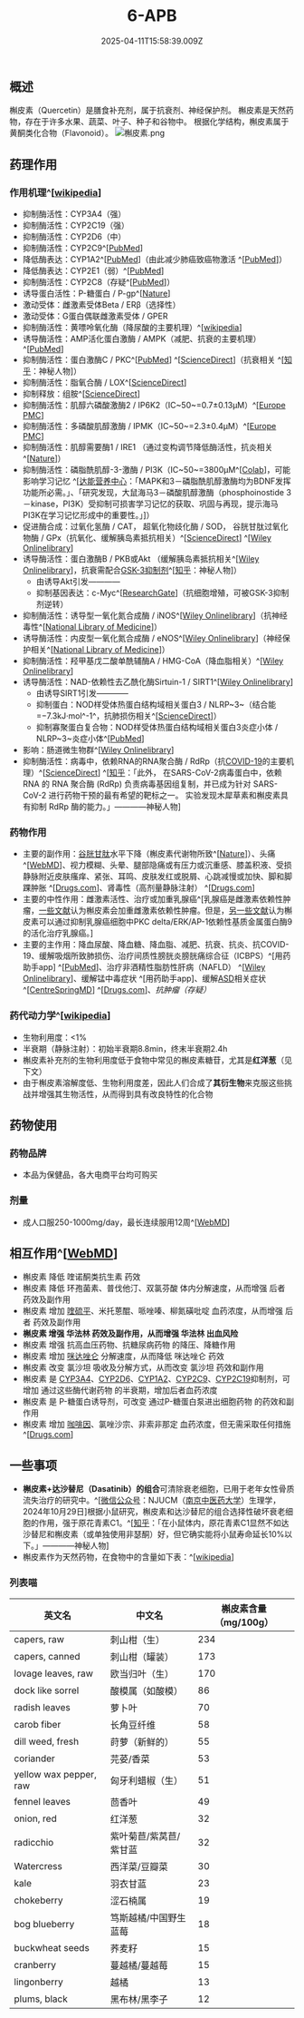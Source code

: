 ﻿---
title: 6-APB
description: 
published: true
date: 2025-04-11T15:58:39.009Z
tags: 
editor: markdown
dateCreated: 2025-04-11T15:58:34.573Z
---

## 概述
槲皮素（Quercetin）是膳食补充剂，属于抗衰剂、神经保护剂。
槲皮素是天然药物，存在于许多水果、蔬菜、叶子、种子和谷物中。
根据化学结构，槲皮素属于黄酮类化合物（Flavonoid）。
![槲皮素.png](/imgs/槲皮素.png)
## 药理作用
### 作用机理^[[wikipedia](https://en.wikipedia.org/wiki/Quercetin#Pharmacology)]
- 抑制酶活性：CYP3A4（强）
- 抑制酶活性：CYP2C19（强）
- 抑制酶活性：CYP2D6（中）
- 抑制酶活性：CYP2C9^[[PubMed](https://pubmed.ncbi.nlm.nih.gov/29168292/)]
- 降低酶表达：CYP1A2^[[PubMed](https://pubmed.ncbi.nlm.nih.gov/16970932/)]（由此减少肺癌致癌物激活 ^[[PubMed](https://pmc.ncbi.nlm.nih.gov/articles/PMC4082882/)]）
- 降低酶表达：CYP2E1（弱）^[[PubMed](https://pubmed.ncbi.nlm.nih.gov/36729410/)]
- 抑制酶活性：CYP2C8（存疑^[[PubMed](https://pubmed.ncbi.nlm.nih.gov/16027405/)]）
- 诱导蛋白活性：P-糖蛋白 / P-gp^[[Nature](https://www.nature.com/articles/ejcn20135)]
- 激动受体：雌激素受体Beta / ERβ（选择性）
- 激动受体：G蛋白偶联雌激素受体 / GPER
- 抑制酶活性：黄嘌呤氧化酶（降尿酸的主要机理）^[[wikipedia](https://en.wikipedia.org/wiki/Xanthine_oxidase_inhibitor)]
- 诱导酶活性：AMP活化蛋白激酶 / AMPK（减肥、抗衰的主要机理）^[[PubMed](https://pubmed.ncbi.nlm.nih.gov/18586010/)]
- 抑制酶活性：蛋白激酶C / PKC^[[PubMed](https://pubmed.ncbi.nlm.nih.gov/2730676/)] ^[[ScienceDirect](https://www.sciencedirect.com/science/article/abs/pii/S0300483X09000754)]（抗衰相关 ^[[知乎](https://www.zhihu.com/question/554892737/answer/2735058033)：神秘人物]）
- 抑制酶活性：脂氧合酶 / LOX^[[ScienceDirect](https://www.sciencedirect.com/science/article/abs/pii/S0300483X09000754)]
- 抑制释放：组胺^[[ScienceDirect](https://www.sciencedirect.com/science/article/abs/pii/S0300483X09000754)]
- 抑制酶活性：肌醇六磷酸激酶2 / IP6K2（IC~50~=0.7±0.13μM）^[[Europe PMC](https://europepmc.org/article/MED/30624931)]
- 抑制酶活性：多磷酸肌醇激酶 / IPMK（IC~50~=2.3±0.4μM）^[[Europe PMC](https://europepmc.org/article/MED/30624931)]
- 抑制酶活性：肌醇需要酶1 / IRE1 （通过变构调节降低酶活性，抗炎相关^[[Nature](https://www.nature.com/articles/s42004-023-01092-0)]）
- 抑制酶活性：磷脂酰肌醇-3-激酶 / PI3K（IC~50~=3800μM^[[Colab](https://colab.ws/articles/10.1016%2F0006-291X%2892%2990792-J)]，可能影响学习记忆 ^[[达能营养中心](http://www.danone-institute.org.cn/index.php/News-detail-id-1122-pid-113.html)：「MAPK和3－磷脂酰肌醇激酶均为BDNF发挥功能所必需。」、「研究发现，大鼠海马3－磷酸肌醇激酶（phosphoinostide 3－kinase，PI3K）受抑制可损害学习记忆的获取、巩固与再现，提示海马PI3K在学习记忆形成中的重要性。」]）
- 促进酶合成：过氧化氢酶 / CAT， 超氧化物歧化酶 / SOD， 谷胱甘肽过氧化物酶 / GPx（抗氧化、缓解胰岛素抵抗相关）^[[ScienceDirect](https://www.sciencedirect.com/science/article/abs/pii/S2212429221003801)] ^[[Wiley Onlinelibrary](https://onlinelibrary.wiley.com/doi/10.1155/2021/6678662)]
- 诱导酶活性：蛋白激酶B / PKB或Akt （缓解胰岛素抵抗相关^[[Wiley Onlinelibrary](https://onlinelibrary.wiley.com/doi/10.1155/2021/6678662)]，抗衰需配合[GSK-3抑制剂](/t/gsk-3抑制剂)^[[知乎](https://www.zhihu.com/question/660618039/answer/3550338951)：神秘人物]）
  - 由诱导Akt引发————
  - 抑制基因表达：c-Myc^[[ResearchGate](https://www.researchgate.net/figure/c-Myc-expression-is-inhibited-by-luteolin-and-quercetin-through-Akt-mTOR-signalling-A_fig3_282527517)]（抗细胞增殖，可被GSK-3抑制剂逆转）
- 抑制酶活性：诱导型一氧化氮合成酶 / iNOS^[[Wiley Onlinelibrary](https://onlinelibrary.wiley.com/doi/10.1155/2021/6678662)]（抗神经毒性^[[National Library of Medicine](https://pmc.ncbi.nlm.nih.gov/articles/PMC8921264/#s2)]）
- 诱导酶活性：内皮型一氧化氮合成酶 / eNOS^[[Wiley Onlinelibrary](https://onlinelibrary.wiley.com/doi/10.1155/2021/6678662)]（神经保护相关^[[National Library of Medicine](https://pmc.ncbi.nlm.nih.gov/articles/PMC8921264/#s2)]）
- 抑制酶活性：羟甲基戊二酸单酰辅酶A / HMG-CoA（降血脂相关）^[[Wiley Onlinelibrary](https://onlinelibrary.wiley.com/doi/10.1155/2021/6678662)]
- 诱导酶活性：NAD-依赖性去乙酰化酶Sirtuin-1 / SIRT1^[[Wiley Onlinelibrary](https://onlinelibrary.wiley.com/doi/10.1155/2021/6678662)]
  - 由诱导SIRT1引发————
  - 抑制蛋白：NOD样受体热蛋白结构域相关蛋白3 / NLRP~3~（结合能=−7.3kJ·mol^-1^，抗肺损伤相关^[[ScienceDirect](https://www.sciencedirect.com/science/article/pii/S0378874124001302)]）
  - 抑制寡聚蛋白复合物：NOD样受体热蛋白结构域相关蛋白3炎症小体 / NLRP~3~炎症小体^[[PubMed](https://pubmed.ncbi.nlm.nih.gov/32492628/)]
- 影响：肠道微生物群^[[Wiley Onlinelibrary](https://onlinelibrary.wiley.com/doi/10.1155/2021/6678662)]
- 抑制酶活性：病毒中，依赖RNA的RNA聚合酶 / RdRp（抗[COVID-19](https://en.wikipedia.org/wiki/COVID-19)的主要机理）^[[ScienceDirect](https://www.sciencedirect.com/science/article/pii/S2772417423000250#sec5)] ^[[知乎](https://www.zhihu.com/question/574763002/answer/2816500750)：「此外， 在SARS-CoV-2病毒蛋白中，依赖 RNA 的 RNA 聚合酶 (RdRp) 负责病毒基因组复制，并已成为针对 SARS-CoV-2 进行药物干预的最有希望的靶标之一。 实验发现木犀草素和槲皮素具有抑制 RdRp 酶的能力。」————神秘人物]
### 药物作用
- 主要的副作用：[谷胱甘肽](/drug/GSH)水平下降（槲皮素代谢物所致^[[Nature](https://www.nature.com/articles/s42004-023-01092-0)]）、头痛 ^[[WebMD](https://www.webmd.com/vitamins-and-supplements/quercetin-uses-and-risks)]、视力模糊、头晕、腿部隐痛或有压力或沉重感、膝盖积液、受损静脉附近皮肤瘙痒、紧张、耳鸣、皮肤发红或脱屑、心跳减慢或加快、脚和脚踝肿胀 ^[[Drugs.com](https://www.drugs.com/sfx/quercetin-side-effects.html)]、肾毒性（高剂量静脉注射） ^[[Drugs.com](https://www.drugs.com/npp/quercetin.html)]
- 主要的中性作用：雌激素活性、治疗或加重乳腺癌^[乳腺癌是雌激素依赖性肿瘤，[一些文献](https://en.wikipedia.org/wiki/Quercetin#Safety)认为槲皮素会加重雌激素依赖性肿瘤。但是，[另一些文献](https://pubmed.ncbi.nlm.nih.gov/18628248/)认为槲皮素可以通过抑制乳腺癌细胞中PKC delta/ERK/AP-1依赖性基质金属蛋白酶9的活化治疗乳腺癌。]
- 主要的主作用：降血尿酸、降血糖、降血脂、减肥、抗衰、抗炎、抗COVID-19、缓解吸烟所致肺损伤、治疗间质性膀胱炎膀胱痛综合征（ICBPS）^[用药助手app] ^[[PubMed](https://pubmed.ncbi.nlm.nih.gov/11272677/)]、治疗非酒精性脂肪性肝病（NAFLD） ^[[Wiley Onlinelibrary](https://onlinelibrary.wiley.com/doi/10.1155/2021/6678662)]、缓解锰中毒症状 ^[用药助手app]、缓解[ASD](/psychiatry/ASD)相关症状 ^[[CentreSpringMD](https://centrespringmd.com/quercetin-benefits-for-autism-and-autism-spectrum-disorders/)] ^[[Drugs.com](https://www.drugs.com/npp/quercetin.html)]、*抗肿瘤（存疑）*
### 药代动力学^[[wikipedia](https://en.wikipedia.org/wiki/Quercetin#Pharmacokinetics)]
- 生物利用度：<1%
- 半衰期（静脉注射）：初始半衰期8.8min，终末半衰期2.4h
- 槲皮素补充剂的生物利用度低于食物中常见的槲皮素糖苷，尤其是**红洋葱**（见下文）
- 由于槲皮素溶解度低、生物利用度差，因此人们合成了**其衍生物**来克服这些挑战并增强其生物活性，从而得到具有改良特性的化合物
## 药物使用
### 药物品牌
- 本品为保健品，各大电商平台均可购买
### 剂量
- 成人口服250-1000mg/day，最长连续服用12周^[[WebMD](https://www.webmd.com/vitamins/ai/ingredientmono-294/quercetin)]
## 相互作用^[[WebMD](https://www.webmd.com/vitamins/ai/ingredientmono-294/quercetin)]
- 槲皮素 降低 喹诺酮类抗生素 药效
- 槲皮素 降低 环孢菌素、普伐他汀、双氯芬酸 体内分解速度，从而增强 后者 药效及副作用
- 槲皮素 增加 [喹硫平](/drug/QTP)、米托蒽醌、哌唑嗪、柳氮磺吡啶 血药浓度，从而增强 后者 药效及副作用
- **槲皮素 增强 华法林 药效及副作用，从而增强 华法林 出血风险**
- 槲皮素 增强 抗高血压药物、抗糖尿病药物 的降压、降糖作用
- 槲皮素 增加 [咪达唑仑](/drug/BZDs) 分解速度，从而降低 咪达唑仑 药效
- 槲皮素 改变 氯沙坦 吸收及分解方式，从而改变 氯沙坦 药效和副作用
- 槲皮素 是 [CYP3A4](/t/cyp3a4抑制剂)、[CYP2D6](/t/cyp2d6抑制剂)、[CYP1A2](/t/cy1a2抑制剂)、[CYP2C9](/t/cyp2c9抑制剂)、[CYP2C19](/t/cyp219抑制剂)抑制剂，可增加 通过这些酶代谢药物 的半衰期，增加后者血药浓度
- 槲皮素 是 P-糖蛋白诱导剂，可改变 通过P-糖蛋白泵进出细胞药物 的药效和副作用
- 槲皮素 增加 [咖啡因](/drug/白兔Bron)、氯唑沙宗、非索非那定 血药浓度，但无需采取任何措施^[[Drugs.com](https://www.drugs.com/npp/quercetin.html#interactions)]
## 一些事项
- **槲皮素+达沙替尼（Dasatinib）的组合**可清除衰老细胞，已用于老年女性骨质流失治疗的研究中。^[[微信公众号](https://mp.weixin.qq.com/s/cd9FgVe-UeRhVlVy40Mx0w)：NJUCM（[南京中医药大学](https://zh.wikipedia.org/wiki/%E5%8D%97%E4%BA%AC%E4%B8%AD%E5%8C%BB%E8%8D%AF%E5%A4%A7%E5%AD%A6)）生理学， 2024年10月29日]根据小鼠研究，槲皮素和达沙替尼的组合选择性破坏衰老细胞的作用，强于原花青素C1。^[[知乎](https://www.zhihu.com/question/504315964/answer/2376857676)：「在小鼠体内，原花青素C1显然不如达沙替尼和槲皮素（或单独使用非瑟酮）好，但它确实能将小鼠寿命延长10%以下。」————神秘人物]
- 槲皮素作为天然药物，在食物中的含量如下表：^[[wikipedia](https://en.wikipedia.org/wiki/Quercetin#Occurrence)]
### 列表喵
| 英文名 | 中文名 | 槲皮素含量（mg/100g）|
| ---- | ---- |---- |
| capers, raw | 刺山柑（生）| 234|
| capers, canned | 刺山柑（罐装）| 173 |
| lovage leaves, raw | 欧当归叶（生）| 170 |
| dock like sorrel | 酸模属（如酸模）| 86 |
| radish leaves | 萝卜叶 | 70 |
| carob fiber | 长角豆纤维 | 58 |
| dill weed, fresh | 莳萝（新鲜的）| 55 |
| coriander | 芫荽/香菜 | 53 |
| yellow wax pepper, raw | 匈牙利蜡椒（生）| 51 |
| fennel leaves | 茴香叶 | 49 |
| onion, red | 红洋葱 | 32 |
| radicchio | 紫叶菊苣/紫莴苣/紫甘蓝 | 32 |
| Watercress | 西洋菜/豆瓣菜 | 30 |
| kale | 羽衣甘蓝 | 23 |
| chokeberry | 涩石楠属 | 19 |
| bog blueberry | 笃斯越橘/中国野生蓝莓 | 18 |
| buckwheat seeds | 荞麦籽 | 15 |
| cranberry | 蔓越橘/蔓越莓 | 15 |
| lingonberry | 越橘 | 13 |
| plums, black | 黑布林/黑李子 | 12 |


